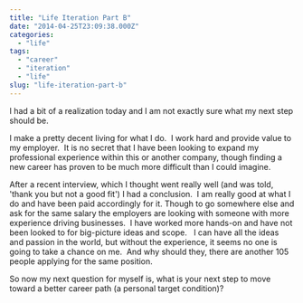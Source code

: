 ```yaml
---
title: "Life Iteration Part B"
date: "2014-04-25T23:09:38.000Z"
categories: 
  - "life"
tags: 
  - "career"
  - "iteration"
  - "life"
slug: "life-iteration-part-b"
---
```


I had a bit of a realization today and I am not exactly sure what my next step should be.

I make a pretty decent living for what I do.  I work hard and provide value to my employer.  It is no secret that I have been looking to expand my professional experience within this or another company, though finding a new career has proven to be much more difficult than I could imagine.

After a recent interview, which I thought went really well (and was told, 'thank you but not a good fit') I had a conclusion.  I am really good at what I do and have been paid accordingly for it. Though to go somewhere else and ask for the same salary the employers are looking with someone with more experience driving businesses.  I have worked more hands-on and have not been looked to for big-picture ideas and scope.   I can have all the ideas and passion in the world, but without the experience, it seems no one is going to take a chance on me.  And why should they, there are another 105 people applying for the same position.

So now my next question for myself is, what is your next step to move toward a better career path (a personal target condition)?
